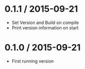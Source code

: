 
0.1.1 / 2015-09-21
==================

  * Set Version and Build on compile
  * Print version information on start

0.1.0 / 2015-09-21
==================

  * First running version
